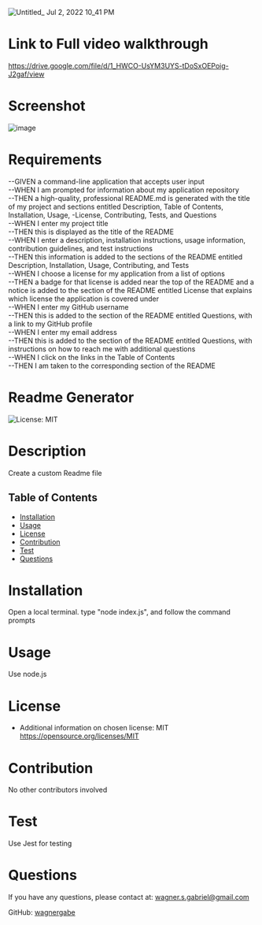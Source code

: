 
![Untitled_ Jul 2, 2022 10_41 PM](https://user-images.githubusercontent.com/102180936/177023647-5a18ba53-849b-445d-a69c-7839da67c142.gif)

# Link to Full video walkthrough
https://drive.google.com/file/d/1_HWCO-UsYM3UYS-tDoSxOEPoig-J2gaf/view


# Screenshot
![image](https://user-images.githubusercontent.com/102180936/177023689-f1d242ef-bfce-490b-8b7b-f864433c36c2.png)

# Requirements
--GIVEN a command-line application that accepts user input<br>
--WHEN I am prompted for information about my application repository<br>
--THEN a high-quality, professional README.md is generated with the title of my project and sections entitled Description, Table of Contents, Installation, Usage, -License, Contributing, Tests, and Questions<br>
--WHEN I enter my project title<br>
--THEN this is displayed as the title of the README<br>
--WHEN I enter a description, installation instructions, usage information, contribution guidelines, and test instructions<br>
--THEN this information is added to the sections of the README entitled Description, Installation, Usage, Contributing, and Tests<br>
--WHEN I choose a license for my application from a list of options<br>
--THEN a badge for that license is added near the top of the README and a notice is added to the section of the README entitled License that explains which license the application is covered under<br>
--WHEN I enter my GitHub username<br>
--THEN this is added to the section of the README entitled Questions, with a link to my GitHub profile<br>
--WHEN I enter my email address<br>
--THEN this is added to the section of the README entitled Questions, with instructions on how to reach me with additional questions<br>
--WHEN I click on the links in the Table of Contents<br>
--THEN I am taken to the corresponding section of the README<br>

# Readme Generator

![License: MIT](https://img.shields.io/badge/License-MIT-blue.svg)

# Description
Create a custom Readme file

## Table of Contents
* [Installation](#installation)
* [Usage](#usage)
* [License](#license)
* [Contribution](#contribution)
* [Test](#test)
* [Questions](#questions)

# Installation
Open a local terminal. type "node index.js", and follow the command prompts

# Usage
Use node.js

# License
- Additional information on chosen license:
MIT
https://opensource.org/licenses/MIT

# Contribution
No other contributors involved

# Test
Use Jest for testing

# Questions

If you have any questions, please contact at: wagner.s.gabriel@gmail.com

GitHub: [wagnergabe](https://github.com/wagnergabe)

